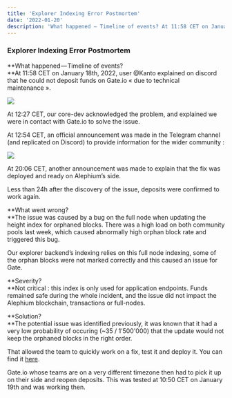 ```yaml
---
title: 'Explorer Indexing Error Postmortem'
date: '2022-01-20'
description: 'What happened — Timeline of events? At 11:58 CET on January 18th, 2022, user @Kanto explained on discord that he could not deposit funds…'
---
```


### Explorer Indexing Error Postmortem

**What happened — Timeline of events?  
**At 11:58 CET on January 18th, 2022, user @Kanto explained on discord that he could not deposit funds on Gate.io « due to technical maintenance ».

![](https://cdn-images-1.medium.com/max/800/0*8A0Cf0jy7ANUWtrB)

At 12:27 CET, our core-dev acknowledged the problem, and explained we were in contact with Gate.io to solve the issue.

At 12:54 CET, an official announcement was made in the Telegram channel (and replicated on Discord) to provide information for the wider community :

![](https://cdn-images-1.medium.com/max/800/0*tGWXQFKWQKOfzb5B)

At 20:06 CET, another announcement was made to explain that the fix was deployed and ready on Alephium’s side.

Less than 24h after the discovery of the issue, deposits were confirmed to work again.

**What went wrong?  
**The issue was caused by a bug on the full node when updating the height index for orphaned blocks. There was a high load on both community pools last week, which caused abnormally high orphan block rate and triggered this bug.

Our explorer backend’s indexing relies on this full node indexing, some of the orphan blocks were not marked correctly and this caused an issue for Gate.

**Severity?  
**Not critical : this index is only used for application endpoints. Funds remained safe during the whole incident, and the issue did not impact the Alephium blockchain, transactions or full-nodes.

**Solution?  
**The potential issue was identified previously, it was known that it had a very low probability of occuring (~35 / 1’500'000) that the update would not keep the orphaned blocks in the right order.

That allowed the team to quickly work on a fix, test it and deploy it. You can find it <a href="https://github.com/alephium/alephium/pull/502" class="markup--anchor markup--p-anchor" data-href="https://github.com/alephium/alephium/pull/502" rel="noopener" target="_blank">here</a>.

Gate.io whose teams are on a very different timezone then had to pick it up on their side and reopen deposits. This was tested at 10:50 CET on January 19th and was working then.
